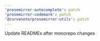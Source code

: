 ```yaml
---
'prosemirror-autocomplete': patch
'prosemirror-codemark': patch
'@curvenote/prosemirror-utils': patch
---
```


Update READMEs after monorepo changes
